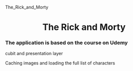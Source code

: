 The_Rick_and_Morty

<h1 align="center">The Rick and Morty</h1>

<h3>The application is based on the course on Udemy</h3>


cubit and presentation layer

Caching images and loading the full list of characters

